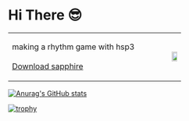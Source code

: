 # Hi There 😎

<table border=0>
<tr>
<td>
<p>making a rhythm game with hsp3&nbsp;&nbsp;&nbsp;&nbsp;&nbsp;&nbsp;&nbsp;&nbsp;&nbsp;&nbsp;&nbsp;&nbsp;<br><br><a href="http://puoro.ml/">Download sapphire</a></p>
</td>
<td>
<div align="right">
<img src="http://puoro.ml/images/1x/asset-1_h.png" width=75%>
</div>
</td>
</tr>
</table>

[![Anurag's GitHub stats](https://github-readme-stats.vercel.app/api?username=PiPiTO7273)](https://github.com/anuraghazra/github-readme-stats)

[![trophy](https://github-profile-trophy.vercel.app/?username=PiPiTO7273)](https://github.com/ryo-ma/github-profile-trophy)
